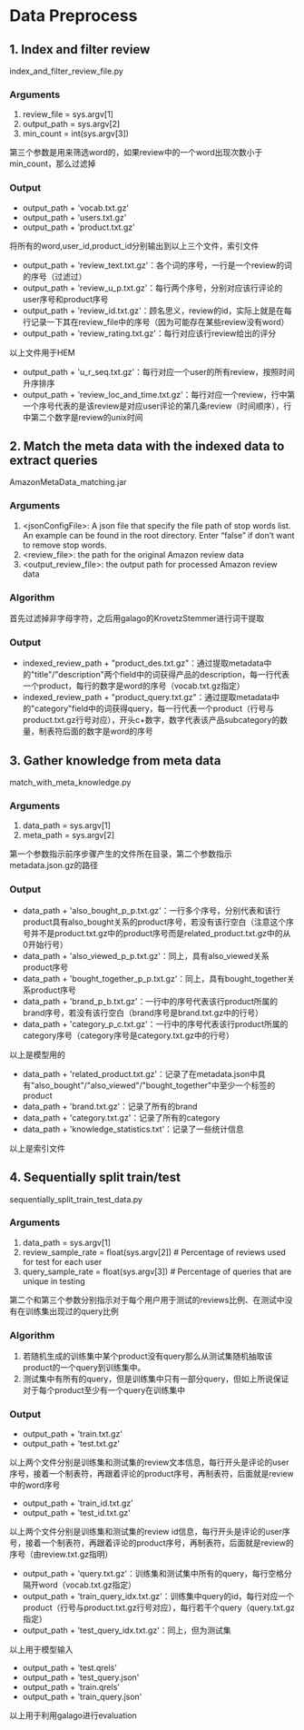 # Data Preprocess

## 1. Index and filter review

index_and_filter_review_file.py

### Arguments

1. review_file = sys.argv[1]
2. output_path = sys.argv[2]
3. min_count = int(sys.argv[3])

第三个参数是用来筛选word的，如果review中的一个word出现次数小于min_count，那么过滤掉

### Output

- output_path + 'vocab.txt.gz' 
- output_path + 'users.txt.gz'
- output_path + 'product.txt.gz'

将所有的word,user_id,product_id分别输出到以上三个文件，索引文件

- output_path + 'review_text.txt.gz'：各个词的序号，一行是一个review的词的序号（过滤过）
- output_path + 'review_u_p.txt.gz'：每行两个序号，分别对应该行评论的user序号和product序号
- output_path + 'review_id.txt.gz'：顾名思义，review的id，实际上就是在每行记录一下其在review_file中的序号（因为可能存在某些review没有word）
- output_path + 'review_rating.txt.gz'：每行对应该行review给出的评分

以上文件用于HEM

- output_path + 'u_r_seq.txt.gz'：每行对应一个user的所有review，按照时间升序排序
- output_path + 'review_loc_and_time.txt.gz'：每行对应一个review，行中第一个序号代表的是该review是对应user评论的第几条review（时间顺序），行中第二个数字是review的unix时间

## 2. Match the meta data with the indexed data to extract queries

AmazonMetaData_matching.jar

### Arguments

1. \<jsonConfigFile\>: A json file that specify the file path of stop words list. An example can be found in the root directory. Enter “false” if don’t want to remove stop words. 
2. \<review_file\>: the path for the original Amazon review data
3. \<output_review_file\>: the output path for processed Amazon review data

### Algorithm
首先过滤掉非字母字符，之后用galago的KrovetzStemmer进行词干提取

### Output

- indexed_review_path + "product_des.txt.gz"：通过提取metadata中的"title"/"description"两个field中的词获得产品的description，每一行代表一个product，每行的数字是word的序号（vocab.txt.gz指定）
- indexed_review_path + "product_query.txt.gz"：通过提取metadata中的"category"field中的词获得query，每一行代表一个product（行号与product.txt.gz行号对应），开头c+数字，数字代表该产品subcategory的数量，制表符后面的数字是word的序号

## 3. Gather knowledge from meta data

match_with_meta_knowledge.py

### Arguments

1.	data_path = sys.argv[1]
2.	meta_path = sys.argv[2]

第一个参数指示前序步骤产生的文件所在目录，第二个参数指示metadata.json.gz的路径

### Output

- data_path + 'also_bought_p_p.txt.gz'：一行多个序号，分别代表和该行product具有also_bought关系的product序号，若没有该行空白（注意这个序号并不是product.txt.gz中的product序号而是related_product.txt.gz中的从0开始行号）
- data_path + 'also_viewed_p_p.txt.gz'：同上，具有also_viewed关系product序号
- data_path + 'bought_together_p_p.txt.gz'：同上，具有bought_together关系product序号
- data_path + 'brand_p_b.txt.gz'：一行中的序号代表该行product所属的brand序号，若没有该行空白（brand序号是brand.txt.gz中的行号）
- data_path + 'category_p_c.txt.gz'：一行中的序号代表该行product所属的category序号（category序号是category.txt.gz中的行号）

以上是模型用的

- data_path + 'related_product.txt.gz'：记录了在metadata.json中具有"also_bought"/"also_viewed"/"bought_together"中至少一个标签的product
- data_path + 'brand.txt.gz'：记录了所有的brand
- data_path + 'category.txt.gz'：记录了所有的category
- data_path + 'knowledge_statistics.txt'：记录了一些统计信息

以上是索引文件

## 4. Sequentially split train/test

sequentially_split_train_test_data.py

### Arguments

1. data_path = sys.argv[1]
2. review_sample_rate = float(sys.argv[2])  # Percentage of reviews used for test for each user
3. query_sample_rate = float(sys.argv[3])  # Percentage of queries that are unique in testing

第二个和第三个参数分别指示对于每个用户用于测试的reviews比例、在测试中没有在训练集出现过的query比例

### Algorithm

1. 若随机生成的训练集中某个product没有query那么从测试集随机抽取该product的一个query到训练集中。
2. 测试集中有所有的query，但是训练集中只有一部分query，但如上所说保证对于每个product至少有一个query在训练集中

### Output

- output_path + 'train.txt.gz'
- output_path + 'test.txt.gz'

以上两个文件分别是训练集和测试集的review文本信息，每行开头是评论的user序号，接着一个制表符，再跟着评论的product序号，再制表符，后面就是review中的word序号

- output_path + 'train_id.txt.gz'
- output_path + 'test_id.txt.gz'

以上两个文件分别是训练集和测试集的review id信息，每行开头是评论的user序号，接着一个制表符，再跟着评论的product序号，再制表符，后面就是review的序号（由review.txt.gz指明）

- output_path + 'query.txt.gz'：训练集和测试集中所有的query，每行空格分隔开word（vocab.txt.gz指定）
- output_path + 'train_query_idx.txt.gz'：训练集中query的id，每行对应一个product（行号与product.txt.gz行号对应），每行若干个query（query.txt.gz指定）
- output_path + 'test_query_idx.txt.gz'：同上，但为测试集

以上用于模型输入

- output_path + 'test.qrels'
- output_path + 'test_query.json'
- output_path + 'train.qrels'
- output_path + 'train_query.json'

以上用于利用galago进行evaluation